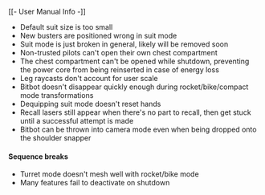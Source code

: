 [[- User Manual Info -]]

- Default suit size is too small
- New busters are positioned wrong in suit mode
- Suit mode is just broken in general, likely will be removed soon
- Non-trusted pilots can't open their own chest compartment
- The chest compartment can't be opened while shutdown, preventing the power core from being reinserted in case of energy loss
- Leg raycasts don't account for user scale
- Bitbot doesn't disappear quickly enough during rocket/bike/compact mode transformations
- Dequipping suit mode doesn't reset hands
- Recall lasers still appear when there's no part to recall, then get stuck until a successful attempt is made
- Bitbot can be thrown into camera mode even when being dropped onto the shoulder snapper

#### Sequence breaks
- Turret mode doesn't mesh well with rocket/bike mode
- Many features fail to deactivate on shutdown